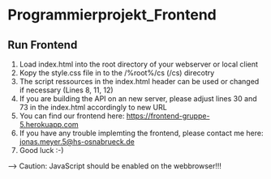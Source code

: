 # Programmierprojekt_Frontend

## Run Frontend

1. Load index.html into the root directory of your webserver or local client 
2. Kopy the style.css file in to the /%root%/cs (/cs) direcotry
3. The script ressources in the index.html header can be used or changed if necessary (Lines 8, 11, 12)
4. If you are building the API on an new server, please adjust lines 30 and 73 in the index.html accordingly to new URL
5. You can find our frontend here: https://frontend-gruppe-5.herokuapp.com
6. If you have any trouble implemting the frontend, please contact me here: jonas.meyer.5@hs-osnabrueck.de
7. Good luck :-)

--> Caution: JavaScript should be enabled on the webbrowser!!!
